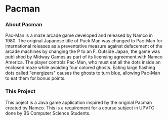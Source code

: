 # Pacman
### About Pacman
Pac-Man is a maze arcade game developed and released by Namco in 1980. The original Japanese title of Puck Man was changed to Pac-Man for international releases as a preventative measure against defacement of the arcade machines by changing the P to an F. Outside Japan, the game was published by Midway Games as part of its licensing agreement with Namco America. The player controls Pac-Man, who must eat all the dots inside an enclosed maze while avoiding four colored ghosts. Eating large flashing dots called "energizers" causes the ghosts to turn blue, allowing Pac-Man to eat them for bonus points.

### This Project
This poject is a Java game application inspired by the original Pacman created by Namco. This is a requirement for a course subject in UPVTC done by BS Computer Science Students.
